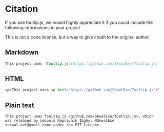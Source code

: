 # Citation

If you use toultip.js, we would highly appreciate it if you could include the following informations in your project

This is not a code license, but a way to give credit to the original author.

## Markdown

```md
This project uses [Toultip.js](https://github.com/SkwalExe/Toultip.js), which was released by Léopold Koprivnik Ibghy, [@SkwalExe](https://github.com/SkwalExe/) \<skwal.net@gmail.com\> under the [MIT license](https://github.com/SkwalExe/Toultip.js/blob/main/LICENSE).
```

## HTML

```html
<p>This project uses <a href="https://github.com/SkwalExe/Toultip.js">Toultip.js</a>, which was released by Léopold Koprivnik Ibghy, <a href="https://github.com/SkwalExe/">@SkwalExe</a> &lt;<a href="mailto:skwal.net@gmail.com">skwal.net@gmail.com</a>&gt; under the <a href="https://github.com/SkwalExe/Toultip.js/blob/main/LICENSE">MIT license</a></p>
```

## Plain text

```
This project uses Toultip.js <github.com/SkwalExe/Toultip.js>, which was released by Léopold Koprivnik Ibghy, @SkwalExe <skwal.net@gmail.com> under the MIT license.
```
